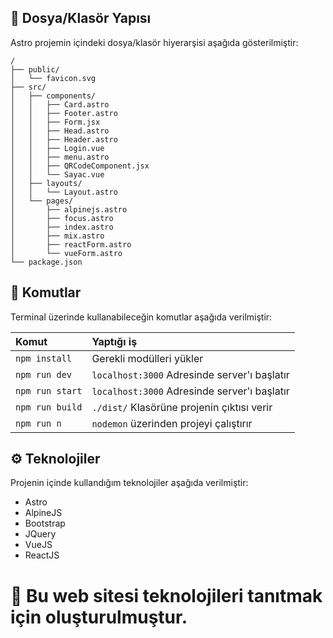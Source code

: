 ## 🚀 Dosya/Klasör Yapısı

Astro projemin içindeki dosya/klasör hiyerarşisi aşağıda gösterilmiştir:

```
/
├── public/
│   └── favicon.svg
├── src/
│   ├── components/
│   │   ├── Card.astro
│   │   ├── Footer.astro
│   │   ├── Form.jsx
│   │   ├── Head.astro
│   │   ├── Header.astro
│   │   ├── Login.vue
│   │   ├── menu.astro
│   │   ├── QRCodeComponent.jsx
│   │   └── Sayac.vue
│   ├── layouts/
│   │   └── Layout.astro
│   └── pages/
│       ├── alpinejs.astro
│       ├── focus.astro
│       ├── index.astro
│       ├── mix.astro
│       ├── reactForm.astro
│       └── vueForm.astro
└── package.json
```



## 🧞 Komutlar

Terminal üzerinde kullanabileceğin komutlar aşağıda verilmiştir:

| Komut                  | Yaptığı iş                                       |
| :--------------------- | :----------------------------------------------- |
| `npm install`          | Gerekli modülleri yükler                         |
| `npm run dev`          |  `localhost:3000` Adresinde server'ı başlatır    |
| `npm run start`        |  `localhost:3000` Adresinde server'ı başlatır    |
| `npm run build`        |  `./dist/` Klasörüne projenin çıktısı verir      |
| `npm run n`            |  `nodemon` üzerinden projeyi çalıştırır          |

## ⚙️ Teknolojiler

Projenin içinde kullandığım teknolojiler aşağıda verilmiştir:
* Astro
* AlpineJS
* Bootstrap
* JQuery
* VueJS
* ReactJS

# 📝 Bu web sitesi teknolojileri tanıtmak için oluşturulmuştur.